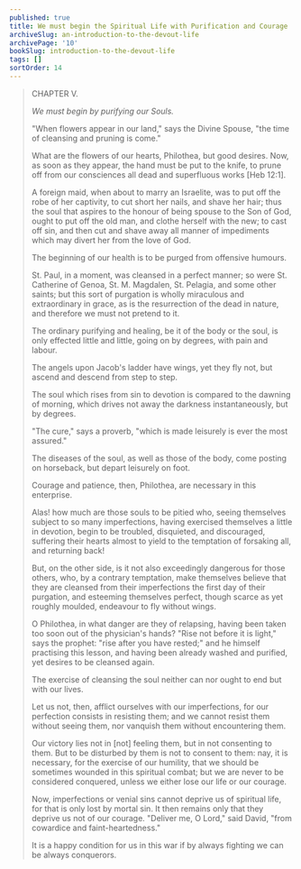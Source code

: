 ```yaml
---
published: true
title: We must begin the Spiritual Life with Purification and Courage
archiveSlug: an-introduction-to-the-devout-life
archivePage: '10'
bookSlug: introduction-to-the-devout-life
tags: []
sortOrder: 14
---
```


> CHAPTER V.
>
> *We must begin by purifying our Souls.*
>
> "When flowers appear in our land," says the Divine Spouse, "the time of cleansing and pruning is come."
>
> What are the flowers of our hearts, Philothea, but good desires. Now, as soon as they appear, the hand must be put to the knife, to prune off from our consciences all dead and superfluous works [Heb 12:1].
>
> A foreign maid, when about to marry an Israelite, was to put off the robe of her captivity, to cut short her nails, and shave her hair; thus the soul that aspires to the honour of being spouse to the Son of God, ought to put off the old man, and clothe herself with the new; to cast off sin, and then cut and shave away all manner of impediments which may divert her from the love of God.
>
> The beginning of our health is to be purged from offensive humours.
>
> St. Paul, in a moment, was cleansed in a perfect manner; so were St. Catherine of Genoa, St. M. Magdalen, St. Pelagia, and some other saints; but this sort of purgation is wholly miraculous and extraordinary in grace, as is the resurrection of the dead in nature, and therefore we must not pretend to it.
>
> The ordinary purifying and healing, be it of the body or the soul, is only effected little and little, going on by degrees, with pain and labour.
>
> The angels upon Jacob's ladder have wings, yet they fly not, but ascend and descend from step to step.
>
> The soul which rises from sin to devotion is compared to the dawning of morning, which drives not away the darkness instantaneously, but by degrees.
>
> "The cure," says a proverb, "which is made leisurely is ever the most assured."
>
> The diseases of the soul, as well as those of the body, come posting on horseback, but depart leisurely on foot.
>
> Courage and patience, then, Philothea, are necessary in this enterprise.
>
> Alas! how much are those souls to be pitied who, seeing themselves subject to so many imperfections, having exercised themselves a little in devotion, begin to be troubled, disquieted, and discouraged, suffering their hearts almost to yield to the temptation of forsaking all, and returning back!
>
> But, on the other side, is it not also exceedingly dangerous for those others, who, by a contrary temptation, make themselves believe that they are cleansed from their imperfections the first day of their purgation, and esteeming themselves perfect, though scarce as yet roughly moulded, endeavour to fly without wings.
>
> O Philothea, in what danger are they of relapsing, having been taken too soon out of the physician's hands? "Rise not before it is light," says the prophet: "rise after you have rested;" and he himself practising this lesson, and having been already washed and purified, yet desires to be cleansed again.
>
> The exercise of cleansing the soul neither can nor ought to end but with our lives.
>
> Let us not, then, afflict ourselves with our imperfections, for our perfection consists in resisting them; and we cannot resist them without seeing them, nor vanquish them without encountering them.
>
> Our victory lies not in [not] feeling them, but in not consenting to them. But to be disturbed by them is not to consent to them: nay, it is necessary, for the exercise of our humility, that we should be sometimes wounded in this spiritual combat; but we are never to be considered conquered, unless we either lose our life or our courage.
>
> Now, imperfections or venial sins cannot deprive us of spiritual life, for that is only lost by mortal sin. It then remains only that they deprive us not of our courage. "Deliver me, O Lord," said David, "from cowardice and faint-heartedness."
>
> It is a happy condition for us in this war if by always fighting we can be always conquerors.
